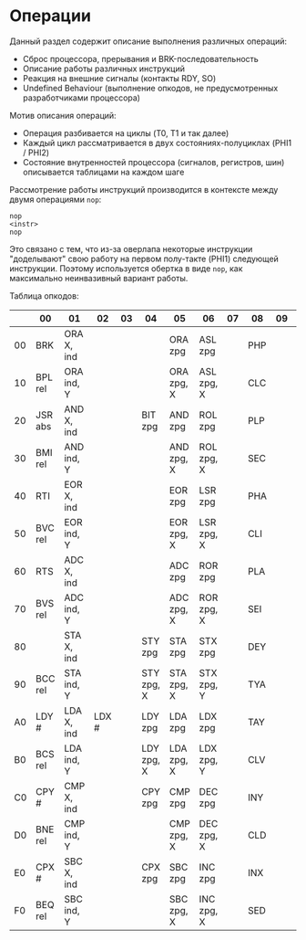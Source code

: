 # Операции

Данный раздел содержит описание выполнения различных операций:
- Сброс процессора, прерывания и BRK-последовательность
- Описание работы различных инструкций
- Реакция на внешние сигналы (контакты RDY, SO)
- Undefined Behaviour (выполнение опкодов, не предусмотренных разработчиками процессора)

Мотив описания операций:
- Операция разбивается на циклы (T0, T1 и так далее)
- Каждый цикл рассматривается в двух состояниях-полуциклах (PHI1 / PHI2)
- Состояние внутренностей процессора (сигналов, регистров, шин) описывается таблицами на каждом шаге

Рассмотрение работы инструкций производится в контексте между двумя операциями `nop`:

```
nop
<instr>
nop
```

Это связано с тем, что из-за оверлапа некоторые инструкции "доделывают" свою работу на первом полу-такте (PHI1) следующей инструкции.
Поэтому используется обертка в виде `nop`, как максимально неинвазивный вариант работы.

Таблица опкодов:

|   |00     |01        |02   |03 |04        |05        |06        |07 |08 |09|0A|0B|0C|0D|0E|0F|
|---|-------|----------|-----|---|----------|----------|----------|---|---|---|---|---|---|---|---|---|
|00 |BRK    |ORA X, ind|     |   |          |ORA zpg   |ASL zpg   |   |PHP| | | | | | | |
|10 |BPL rel|ORA ind, Y|     |   |          |ORA zpg, X|ASL zpg, X|   |CLC| | | | | | | |
|20 |JSR abs|AND X, ind|     |   |BIT zpg   |AND zpg   |ROL zpg   |   |PLP| | | | | | | |
|30 |BMI rel|AND ind, Y|     |   |          |AND zpg, X|ROL zpg, X|   |SEC| | | | | | | |
|40 |RTI    |EOR X, ind|     |   |          |EOR zpg   |LSR zpg   |   |PHA| | | | | | | |
|50 |BVC rel|EOR ind, Y|     |   |          |EOR zpg, X|LSR zpg, X|   |CLI| | | | | | | |
|60 |RTS    |ADC X, ind|     |   |          |ADC zpg   |ROR zpg   |   |PLA| | | | | | | |
|70 |BVS rel|ADC ind, Y|     |   |          |ADC zpg, X|ROR zpg, X|   |SEI| | | | | | | |
|80 |       |STA X, ind|     |   |STY zpg   |STA zpg   |STX zpg   |   |DEY| | | | | | | |
|90 |BCC rel|STA ind, Y|     |   |STY zpg, X|STA zpg, X|STX zpg, Y|   |TYA| | | | | | | |
|A0 |LDY #  |LDA X, ind|LDX #|   |LDY zpg   |LDA zpg   |LDX zpg   |   |TAY| | | | | | | |
|B0 |BCS rel|LDA ind, Y|     |   |LDY zpg, X|LDA zpg, X|LDX zpg, Y|   |CLV| | | | | | | |
|C0 |CPY #  |CMP X, ind|     |   |CPY zpg   |CMP zpg   |DEC zpg   |   |INY| | | | | | | |
|D0 |BNE rel|CMP ind, Y|     |   |          |CMP zpg, X|DEC zpg, X|   |CLD| | | | | | | |
|E0 |CPX #  |SBC X, ind|     |   |CPX zpg   |SBC zpg   |INC zpg   |   |INX| | | | | | | |
|F0 |BEQ rel|SBC ind, Y|     |   |          |SBC zpg, X|INC zpg, X|   |SED| | | | | | | |
